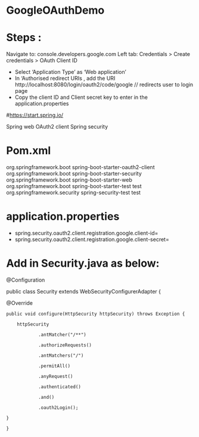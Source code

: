 # GoogleOAuthDemo
# Steps :
Navigate to: console.developers.google.com
Left tab: Credentials > Create credentials > OAuth Client ID
-	Select ‘Application Type’ as ‘Web application’
-	In ‘Authorised redirect URIs , add the URI http://localhost:8080/login/oauth2/code/google // redirects user to login page
-	Copy the client ID and Client secret key to enter in the application.properties



#https://start.spring.io/

Spring web
OAuth2 client
Spring security


# Pom.xml
<dependency>
   <groupId>org.springframework.boot</groupId>
   <artifactId>spring-boot-starter-oauth2-client</artifactId>
</dependency>
<dependency>
   <groupId>org.springframework.boot</groupId>
   <artifactId>spring-boot-starter-security</artifactId>
</dependency>
<dependency>
   <groupId>org.springframework.boot</groupId>
   <artifactId>spring-boot-starter-web</artifactId>
</dependency>

<dependency>
   <groupId>org.springframework.boot</groupId>
   <artifactId>spring-boot-starter-test</artifactId>
   <scope>test</scope>
</dependency>
<dependency>
   <groupId>org.springframework.security</groupId>
   <artifactId>spring-security-test</artifactId>
   <scope>test</scope>
</dependency>


# application.properties

- spring.security.oauth2.client.registration.google.client-id=
- spring.security.oauth2.client.registration.google.client-secret=



# Add in Security.java as below:

@Configuration

public class Security extends WebSecurityConfigurerAdapter
{ 

@Override

    public void configure(HttpSecurity httpSecurity) throws Exception {
    
        httpSecurity
        
                .antMatcher("/**")
                
                .authorizeRequests()
                
                .antMatchers("/")
                
                .permitAll()
                
                .anyRequest()
                
                .authenticated()
                
                .and()
                
                .oauth2Login();
                
    }
    
    }


